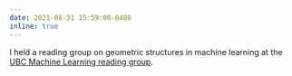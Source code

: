 ```yaml
---
date: 2021-08-31 15:59:00-0400
inline: true
---
```


I held a reading group on geometric structures in machine learning at the [UBC Machine Learning reading group](https://ml.ubc.ca/mlrg/).

